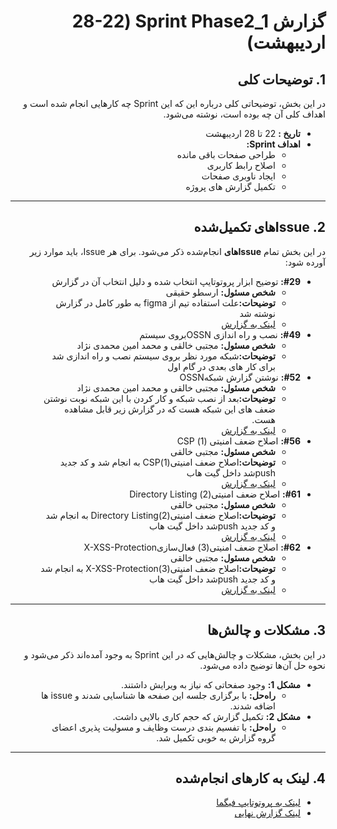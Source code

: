 <div dir="rtl" align="right">

# گزارش Sprint Phase2_1 (28-22 اردیبهشت)

## 1. توضیحات کلی
در این بخش، توضیحاتی کلی درباره این که این Sprint چه کارهایی انجام شده است و اهداف کلی آن چه بوده است، نوشته می‌شود.

- **تاریخ‌ :** 22 تا 28 اردیبهشت
- **اهداف Sprint:**
  - طراحی صفحات باقی مانده
  - اصلاح رابط کاربری
  - ایجاد ناوبری صفحات
  - تکمیل گزارش های پروژه

---

## <h2 dir="rtl"> 2. Issue‌های تکمیل‌شده </h2>
در این بخش تمام **Issue‌های** انجام‌شده ذکر می‌شود. برای هر Issue، باید موارد زیر آورده شود:

<ul dir="rtl">
    <li><strong>#29:</strong>  توضیح ابزار پروتوتایپ انتخاب شده و دلیل انتخاب آن در گزارش
      <ul>
        <li><strong>شخص مسئول:</strong> ارسطو حقیقی </li>
        <li><strong>توضیحات:</strong>علت استفاده تیم از figma به طور کامل در گزارش نوشته شد</li>
        <li><a href="https://docs.google.com/document/d/16yNkjdHMuNY2Qr_G1Uqiz4pqbTHJamUH/edit#heading=h.ymeqgotjk9kq">لینک به گزارش</a></li>
      </ul>
    </li>
    <li><strong>#49:</strong> نصب و راه اندازی OSSNبروی سیستم
      <ul>
        <li><strong>شخص مسئول:</strong> مجتبی خالقی و محمد امین محمدی نژاد </li>
        <li><strong>توضیحات:</strong>شبکه مورد نظر بروی سیستم نصب و راه اندازی شد برای کار های بعدی در گام اول</li>
      </ul>
    </li>   
    <li><strong>#52:</strong>  نوشتن گزارش شبکهOSSN
      <ul>
        <li><strong>شخص مسئول:</strong> مجتبی خالقی و محمد امین محمدی نژاد </li>
        <li><strong>توضیحات:</strong>بعد از نصب شبکه و کار کردن با این شبکه نوبت نوشتن ضعف های این شبکه هست که در گزارش زیر قابل مشاهده هست.</li>
        <li><a href="https://docs.google.com/document/d/1Lh_QlUkQp9fxmCm0t5eNy_XFsBVeq9HSWR6brVR2Fa0/edit?usp=sharing">لینک به گزارش</a></li>
      </ul>
    </li>
      <li><strong>#56:</strong>  اصلاح ضعف امنیتی (1) CSP
      <ul>
        <li><strong>شخص مسئول:</strong> مجتبی خالقی </li>
        <li><strong>توضیحات:</strong>اصلاح ضعف امنیتی(1)CSP به انجام شد و کد جدید pushشد داخل گیت هاب</li>
        <li><a href="https://docs.google.com/document/d/1bH_1d7q0jLb8-1bDAwN_ZF7heMJ7vRzvMG-HgNOtYKU/edit?usp=sharing">لینک به گزارش</a></li>
      </ul>
    </li>
      <li><strong>#61:</strong>  اصلاح ضعف امنیتی(2) Directory Listing
      <ul>
        <li><strong>شخص مسئول:</strong> مجتبی خالقی</li>
        <li><strong>توضیحات:</strong>اصلاح ضعف امنیتی(2)Directory Listing به انجام شد و کد جدید pushشد داخل گیت هاب</li>
        <li><a href="https://docs.google.com/document/d/1bH_1d7q0jLb8-1bDAwN_ZF7heMJ7vRzvMG-HgNOtYKU/edit?usp=sharing">لینک به گزارش</a></li>
      </ul>
    </li>
      <li><strong>#62:</strong>  اصلاح ضعف امنیتی(3) فعال‌سازیX-XSS-Protection
      <ul>
        <li><strong>شخص مسئول:</strong> مجتبی خالقی </li>
        <li><strong>توضیحات:</strong>اصلاح ضعف امنیتی(3)X-XSS-Protection به انجام شد و کد جدید pushشد داخل گیت هاب</li>
        <li><a href="https://docs.google.com/document/d/1bH_1d7q0jLb8-1bDAwN_ZF7heMJ7vRzvMG-HgNOtYKU/edit?usp=sharing">لینک به گزارش</a></li>
      </ul>
    </li>
</ul>

---

## 3. مشکلات و چالش‌ها
در این بخش، مشکلات و چالش‌هایی که در این Sprint به وجود آمده‌اند ذکر می‌شود و نحوه حل آن‌ها توضیح داده می‌شود.

- **مشکل 1:** وجود صفحاتی که نیاز به ویرایش داشتند.
  - **راه‌حل:** با برگزاری جلسه این صفحه ها شناسایی شدند و issue ها اضافه شدند.
- **مشکل 2:** تکمیل گزارش که حجم کاری بالایی داشت.
  - **راه‌حل:** با تفسیم بندی درست وظایف و مسولیت پذیری اعضای گروه گزارش به خوبی تکمیل شد.




---

## 4. لینک به کارهای انجام‌شده
- [لینک به پروتوتایپ فیگما](https://www.figma.com/design/W1udGOCI5g6WOiMc4S9GMT/Social-Network---7gun?node-id=0-1&p=f&t=8CMGot1cSL8SzlAj-0)
- [لینک گزارش نهایی](https://docs.google.com/document/d/16yNkjdHMuNY2Qr_G1Uqiz4pqbTHJamUH/edit)

</div>
